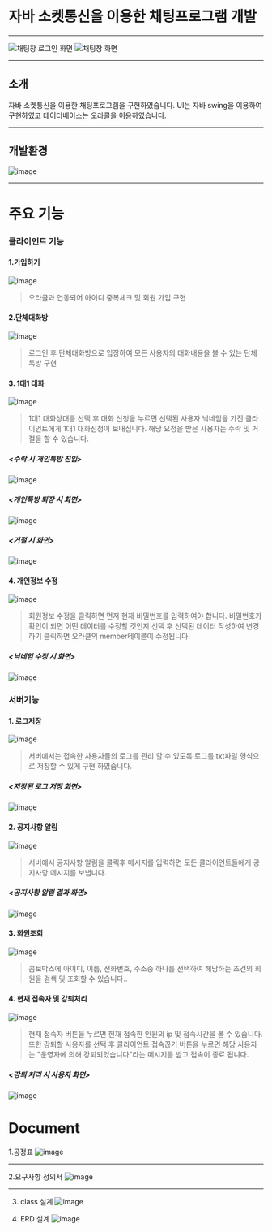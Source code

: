 # 자바 소켓통신을 이용한 채팅프로그램 개발
----------------------

![채팅창 로그인 화면](https://user-images.githubusercontent.com/95892601/178210184-d00d07aa-1525-4713-91f1-b18a97913333.png)
![채팅창 화면](https://user-images.githubusercontent.com/95892601/178210275-f066e87e-e571-4487-bdc1-677073d987aa.png)

----------------------

## 소개
자바 소켓통신을 이용한 채팅프로그램을 구현하였습니다.
UI는 자바 swing을 이용하여 구현하였고 데이터베이스는 오라클을 이용하였습니다.

----------------------

## 개발환경
![image](https://user-images.githubusercontent.com/95892601/178211276-5a86ae48-e39d-46f5-a5f9-e7917aa1c163.png)

----------------------

# 주요 기능

### 클라이언트 기능

#### 1.가입하기


![image](https://user-images.githubusercontent.com/95892601/178213284-61b29003-c041-4710-a4aa-1b75ed626d98.png)


>오라클과 연동되어 아이디 중복체크 및 회원 가입 구현


#### 2.단체대화방


![image](https://user-images.githubusercontent.com/95892601/178213857-3ccf624b-6ec4-4c7c-a4a0-ade2d1a5c9b0.png)


>로그인 후 단체대화방으로 입장하여 모든 사용자의 대화내용을 볼 수 있는 단체톡방 구현


#### 3. 1대1 대화


![image](https://user-images.githubusercontent.com/95892601/178214162-b2fb082e-e15d-4682-925f-0132201eb5fc.png)


>1대1 대화상대를 선택 후 대화 신청을 누르면 선택된 사용자 닉네임을 가진 클라이언트에게 1대1 대화신청이 보내집니다.
해당 요청을 받은 사용자는 수락 및 거절을 할 수 있습니다.


##### <수락 시 개인톡방 진입>


![image](https://user-images.githubusercontent.com/95892601/178214438-6b2c369e-33ed-4628-8a8b-8a744c0fb85f.png)


##### <개인톡방 퇴장 시 화면>


![image](https://user-images.githubusercontent.com/95892601/178214576-76979629-563b-4684-86f1-ea2c58ae3c17.png)



##### <거절 시 화면>

![image](https://user-images.githubusercontent.com/95892601/178214616-52530c01-88f4-4a7f-a366-385976747701.png)


#### 4. 개인정보 수정


![image](https://user-images.githubusercontent.com/95892601/178216200-b54363f8-7fa5-46bf-b4bc-c71b333bb875.png)


>회원정보 수정을 클릭하면 먼저 현재 비밀번호를 입력하여야 합니다.
>비밀번호가 확인이 되면 어떤 데이터를 수정할 것인지 선택 후 선택된 데이터 작성하여 변경하기 클릭하면 오라클의 member테이블이 수정됩니다.


##### <닉네임 수정 시 화면> 


![image](https://user-images.githubusercontent.com/95892601/178216708-2f3de7d8-28ed-4629-ac90-629897d3b263.png)


### 서버기능

#### 1. 로그저장


![image](https://user-images.githubusercontent.com/95892601/178218222-98b6ab70-ef1e-4483-8695-cf338d8ae976.png)


>서버에서는 접속한 사용자들의 로그를 관리 할 수 있도록 로그를 txt파일 형식으로 저장할 수 있게 구현 하였습니다.

##### <저장된 로그 저장 화면>


![image](https://user-images.githubusercontent.com/95892601/178218569-10198cec-aaa0-488a-aa0a-469875e21373.png)

#### 2. 공지사항 알림

![image](https://user-images.githubusercontent.com/95892601/178218849-815f4cca-efd3-4258-a313-818e66dad927.png)


> 서버에서 공지사항 알림을 클릭후 메시지를 입력하면 모든 클라이언트들에게 공지사항 메시지를 보냅니다.


##### <공지사항 알림 결과 화면>


![image](https://user-images.githubusercontent.com/95892601/178219059-14af50ec-2769-4793-99ca-f790298225ac.png)


#### 3. 회원조회

![image](https://user-images.githubusercontent.com/95892601/178219462-5b9758b2-35f5-4160-b844-aadcb7ef9c8d.png)


>콤보박스에 아이디, 이름, 전화번호, 주소중 하나를 선택하여 해당하는 조건의 회원을 검색 및 조회할 수 있습니다..


#### 4. 현재 접속자 및 강퇴처리

![image](https://user-images.githubusercontent.com/95892601/178219708-d4340f7f-03e9-42e4-af99-bbf9a333dd81.png)


>현재 접속자 버튼을 누르면 현재 접속한 인원의 ip 및 접속시간을 볼 수 있습니다.
>또한 강퇴할 사용자를 선택 후 클라이언트 접속끊기 버튼을 누르면 해당 사용자는 "운영자에 의해 강퇴되었습니다"라는 메시지를 받고 접속이 종료 됩니다.


##### <강퇴 처리 시 사용자 화면>


![image](https://user-images.githubusercontent.com/95892601/178220009-4ebd38f6-754a-4bf5-b536-fdaef92af836.png)




# Document

1.공정표
![image](https://user-images.githubusercontent.com/95892601/178211340-61e3afbb-749e-4bac-a3aa-60511ef0d812.png)

----------------------

2.요구사항 정의서
![image](https://user-images.githubusercontent.com/95892601/178211438-6ffd5c3e-8883-4110-b857-ab11ec72cc72.png)

----------------------
3. class 설계
![image](https://user-images.githubusercontent.com/95892601/178212599-c37feb03-7b84-4aa9-8be9-2323ec38cee7.png)

4. ERD 설계
![image](https://user-images.githubusercontent.com/95892601/178212773-419ac6fd-be14-4b01-80df-c76660b1437a.png)


